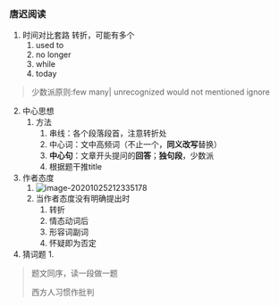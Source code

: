 ### 唐迟阅读

1. 时间对比套路  转折，可能有多个
   1. used to
   2. no longer
   3. while
   4. today

> 少数派原则:few many| unrecognized would not mentioned ignore

2. 中心思想
   1. 方法
      1. 串线：各个段落段首，注意转折处
      2. 中心词：文中高频词（不止一个，**同义改写**替换）
      3. **中心句**：文章开头提问的**回答**；**独句段**，少数派
      4. 根据题干推title
3. 作者态度
   1. ![image-20201025212335178](https://raw.githubusercontent.com/Kong-PR/Typora-picture/master/img/image-20201025212335178.png)
   2. 当作者态度没有明确提出时
      1. 转折
      2. 情态动词后
      3. 形容词副词
      4. 怀疑即为否定
4. 猜词题
   1. 

> 题文同序，读一段做一题
>
> 西方人习惯作批判